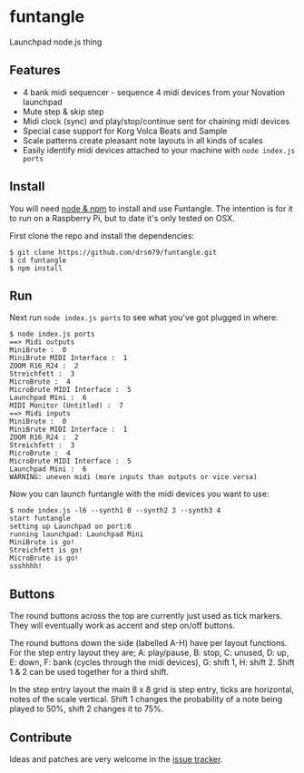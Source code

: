 # funtangle
Launchpad node.js thing

## Features
 * 4 bank midi sequencer - sequence 4 midi devices from your Novation launchpad
 * Mute step & skip step
 * Midi clock (sync) and play/stop/continue sent for chaining midi devices
 * Special case support for Korg Volca Beats and Sample
 * Scale patterns create pleasant note layouts in all kinds of scales
 * Easily identify midi devices attached to your machine with `node index.js ports`

## Install

You will need [node & npm][node] to install and use Funtangle. The intention is
for it to run on a Raspberry Pi, but to date it's only tested on OSX.

First clone the repo and install the dependencies:

    $ git clone https://github.com/drsm79/funtangle.git
    $ cd funtangle
    $ npm install

## Run

Next run `node index.js ports` to see what you've got plugged in where:

    $ node index.js ports
    ==> Midi outputs
    MiniBrute :  0
    MiniBrute MIDI Interface :  1
    ZOOM R16_R24 :  2
    Streichfett :  3
    MicroBrute :  4
    MicroBrute MIDI Interface :  5
    Launchpad Mini :  6
    MIDI Monitor (Untitled) :  7
    ==> Midi inputs
    MiniBrute :  0
    MiniBrute MIDI Interface :  1
    ZOOM R16_R24 :  2
    Streichfett :  3
    MicroBrute :  4
    MicroBrute MIDI Interface :  5
    Launchpad Mini :  6
    WARNING: uneven midi (more inputs than outputs or vice versa)

Now you can launch funtangle with the midi devices you want to use:

    $ node index.js -l6 --synth1 0 --synth2 3 --synth3 4
    start funtangle
    setting up Launchpad on port:6
    running launchpad: Launchpad Mini
    MiniBrute is go!
    Streichfett is go!
    MicroBrute is go!
    ssshhhh!

## Buttons
The round buttons across the top are currently just used as tick markers. They
will eventually work as accent and step on/off buttons.

The round buttons down the side (labelled A-H) have per layout functions. For
the step entry layout they are; A: play/pause, B: stop, C: unused, D: up, E:
down, F: bank (cycles through the midi devices), G: shift 1, H: shift 2. Shift
1 & 2 can be used together for a third shift.

In the step entry layout the main 8 x 8 grid is step entry, ticks are
horizontal, notes of the scale vertical. Shift 1 changes the probability of a
note being played to 50%, shift 2 changes it to 75%.

## Contribute

Ideas and patches are very welcome in the [issue tracker][issues].

[node]: https://nodejs.org/
[issues]: https://github.com/drsm79/funtangle/issues
